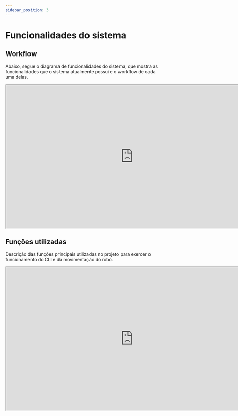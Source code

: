 ```yaml
---
sidebar_position: 3
---
```


# Funcionalidades do sistema

## Workflow

Abaixo, segue o diagrama de funcionalidades do sistema, que mostra as funcionalidades que o sistema atualmente possui e o workflow de cada uma delas.

<iframe width="800" height="450" src="https://whimsical.com/embed/CRxzeuUnSUBGWZVYpxdpsZ"></iframe>

## Funções utilizadas

Descrição das funções principais utilizadas no projeto para exercer o funcionamento do CLI e da movimentação do robô.

<iframe width="800" height="450" src="https://whimsical.com/embed/PmTgwQQUc5XMrCZQBRrXqH"></iframe>
